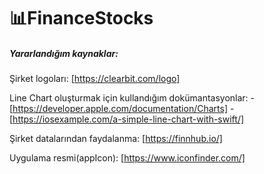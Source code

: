 # 📊FinanceStocks

##### Yararlandığım kaynaklar:

Şirket logoları: [https://clearbit.com/logo]

Line Chart oluşturmak için kullandığım dokümantasyonlar: 
-[https://developer.apple.com/documentation/Charts]
-[https://iosexample.com/a-simple-line-chart-with-swift/]

Şirket datalarından faydalanma: [https://finnhub.io/]

Uygulama resmi(appIcon): [https://www.iconfinder.com/]
